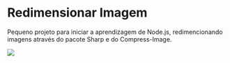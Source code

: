 ﻿# Redimensionar Imagem

Pequeno projeto para iniciar a aprendizagem de Node.js, redimencionando imagens através do pacote Sharp e do Compress-Image. 

<img src="https://img.shields.io/badge/Node.js-43853D?style=for-the-badge&logo=node.js&logoColor=white">
